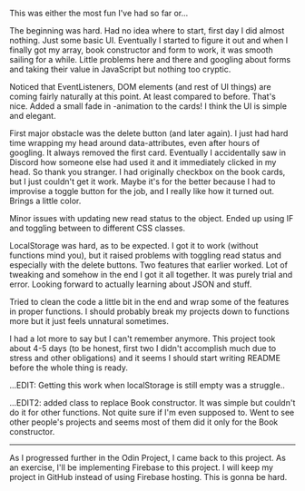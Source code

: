 This was either the most fun I've had so far or...

The beginning was hard. Had no idea where to start, first day I did almost nothing. Just some basic UI.
Eventually I started to figure it out and when I finally got my array, book constructor and form to work, it was
smooth sailing for a while. Little problems here and there and googling about forms and taking their value in JavaScript but nothing too cryptic.

Noticed that EventListeners, DOM elements (and rest of UI things) are coming fairly naturally at this point. At least compared to before. That's nice.
Added a small fade in -animation to the cards!
I think the UI is simple and elegant.

First major obstacle was the delete button (and later again). I just had hard time wrapping my head around data-attributes, even after hours of
googling. It always removed the first card. Eventually I accidentally saw in Discord how someone else had used it and it immediately clicked in my head. So thank you stranger.
I had originally checkbox on the book cards, but I just couldn't get it work. Maybe it's for the better because I had to improvise a toggle button
for the job, and I really like how it turned out. Brings a little color.

Minor issues with updating new read status to the object. Ended up using IF and toggling between to different CSS classes.

LocalStorage was hard, as to be expected. I got it to work (without functions mind you), but it raised problems with toggling read status and especially with
the delete buttons. Two features that earlier worked. Lot of tweaking and somehow in the end I got it all together. It was purely trial and error.
Looking forward to actually learning about JSON and stuff.

Tried to clean the code a little bit in the end and wrap some of the features in proper functions. I should probably break my projects down to functions more
but it just feels unnatural sometimes.

I had a lot more to say but I can't remember anymore. This project took about 4-5 days (to be honest, first two I didn't accomplish much due to stress and
other obligations) and it seems I should start writing README before the whole thing is ready.

...EDIT: Getting this work when localStorage is still empty was a struggle..

...EDIT2: added class to replace Book constructor. It was simple but couldn't do it for other functions. Not quite sure if I'm even supposed to.
Went to see other people's projects and seems most of them did it only for the Book constructor.

---

As I progressed further in the Odin Project, I came back to this project. As an exercise, I'll be implementing Firebase to this project.
I will keep my project in GitHub instead of using Firebase hosting.
This is gonna be hard.
